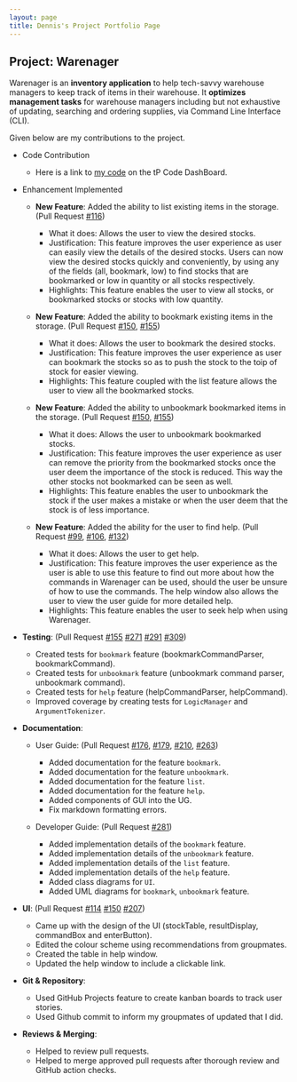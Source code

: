 ```yaml
---
layout: page
title: Dennis's Project Portfolio Page
---
```


## Project: Warenager

Warenager is an **inventory application** to help tech-savvy warehouse managers to keep track of items in their warehouse.
It **optimizes management tasks** for warehouse managers including but not exhaustive of updating,
searching and ordering supplies, via Command Line Interface (CLI).

Given below are my contributions to the project.
* Code Contribution
  * Here is a link to [my code](https://nus-cs2103-ay2021s1.github.io/tp-dashboard/#breakdown=true&search=dennis&sort=groupTitle&sortWithin=title&since=2020-08-14&timeframe=commit&mergegroup=&groupSelect=groupByRepos&checkedFileTypes=docs~functional-code~test-code~other&tabOpen=true&tabType=authorship&tabAuthor=AudreyFelicio&tabRepo=AY2021S1-CS2103T-T15-3%2Ftp%5Bmaster%5D&authorshipIsMergeGroup=false&authorshipFileTypes=docs~functional-code~test-code~other) 
  on the tP Code DashBoard.

* Enhancement Implemented
    * **New Feature**: Added the ability to list existing items in the storage. (Pull Request 
    [#116](https://github.com/AY2021S1-CS2103T-T15-3/tp/pull/116))
      * What it does: Allows the user to view the desired stocks.
      * Justification: This feature improves the user experience as user can easily view the details of the desired
      stocks. Users can now view the desired stocks quickly and conveniently,
      by using any of the fields (all, bookmark, low) to find stocks that are bookmarked or low in quantity or all stocks
      respectively. 
      * Highlights: This feature enables the user to view all stocks, or bookmarked stocks or stocks with low quantity. <br>
      
    * **New Feature**: Added the ability to bookmark existing items in the storage. (Pull Request 
    [#150](https://github.com/AY2021S1-CS2103T-T15-3/tp/pull/150),
    [#155](https://github.com/AY2021S1-CS2103T-T15-3/tp/pull/155))
      * What it does: Allows the user to bookmark the desired stocks.
      * Justification: This feature improves the user experience as user can bookmark the stocks so as to push the stock
      to the toip of stock for easier viewing.
      * Highlights: This feature coupled with the list feature allows the user to view all the bookmarked stocks. <br>
      
    * **New Feature**: Added the ability to unbookmark bookmarked items in the storage. (Pull Request 
    [#150](https://github.com/AY2021S1-CS2103T-T15-3/tp/pull/150),
    [#155](https://github.com/AY2021S1-CS2103T-T15-3/tp/pull/155))
      * What it does: Allows the user to unbookmark bookmarked stocks.
      * Justification: This feature improves the user experience as user can remove the priority from the bookmarked stocks
      once the user deem the importance of the stock is reduced. This way the other stocks not bookmarked 
      can be seen as well.
      * Highlights: This feature enables the user to unbookmark the stock if the user makes a mistake or when the user
      deem that the stock is of less importance.  <br>
      
    * **New Feature**: Added the ability for the user to find help. (Pull Request 
    [#99](https://github.com/AY2021S1-CS2103T-T15-3/tp/pull/99), 
    [#106](https://github.com/AY2021S1-CS2103T-T15-3/tp/pull/106), 
    [#132](https://github.com/AY2021S1-CS2103T-T15-3/tp/pull/132))
      * What it does: Allows the user to get help.
      * Justification: This feature improves the user experience as the user is able to use this feature to find out more
      about how the commands in Warenager can be used, should the user be unsure of how to use the commands. The help 
      window also allows the user to view the user guide for more detailed help.
      * Highlights: This feature enables the user to seek help when using Warenager.  <br>

* **Testing**: (Pull Request
[#155](https://github.com/AY2021S1-CS2103T-T15-3/tp/pull/155)
[#271](https://github.com/AY2021S1-CS2103T-T15-3/tp/pull/271)
[#291](https://github.com/AY2021S1-CS2103T-T15-3/tp/pull/291)
[#309](https://github.com/AY2021S1-CS2103T-T15-3/tp/pull/309))
  * Created tests for `bookmark` feature (bookmarkCommandParser, bookmarkCommand). 
  * Created tests for `unbookmark` feature (unbookmark command parser, unbookmark command).
  * Created tests for `help` feature (helpCommandParser, helpCommand).
  * Improved coverage by creating tests for `LogicManager` and `ArgumentTokenizer`. <br>

* **Documentation**:
  * User Guide: (Pull Request 
  [#176](https://github.com/AY2021S1-CS2103T-T15-3/tp/pull/176),
  [#179](https://github.com/AY2021S1-CS2103T-T15-3/tp/pull/179),
  [#210](https://github.com/AY2021S1-CS2103T-T15-3/tp/pull/210),
  [#263](https://github.com/AY2021S1-CS2103T-T15-3/tp/pull/263))
    * Added documentation for the feature `bookmark`.
    * Added documentation for the feature `unbookmark`.
    * Added documentation for the feature `list`.
    * Added documentation for the feature `help`.
    * Added components of GUI into the UG.
    * Fix markdown formatting errors. <br>

  * Developer Guide: (Pull Request [#281](https://github.com/AY2021S1-CS2103T-T15-3/tp/pull/281))
    * Added implementation details of the `bookmark` feature.
    * Added implementation details of the `unbookmark` feature.
    * Added implementation details of the `list` feature.
    * Added implementation details of the `help` feature.
    * Added class diagrams for `UI`.
    * Added UML diagrams for `bookmark`, `unbookmark` feature. <br>

* **UI**: (Pull Request 
[#114](https://github.com/AY2021S1-CS2103T-T15-3/tp/pull/114)
[#150](https://github.com/AY2021S1-CS2103T-T15-3/tp/pull/150)
[#207](https://github.com/AY2021S1-CS2103T-T15-3/tp/pull/207))
  * Came up with the design of the UI (stockTable, resultDisplay, commandBox and enterButton).
  * Edited the colour scheme using recommendations from groupmates.
  * Created the table in help window.
  * Updated the help window to include a clickable link. <br>
  
* **Git & Repository**:
    * Used GitHub Projects feature to create kanban boards to track user stories.
    * Used Github commit to inform my groupmates of updated that I did. <br>
    
* **Reviews & Merging**:
    * Helped to review pull requests.
    * Helped to merge approved pull requests after thorough review and GitHub action checks. <br>
